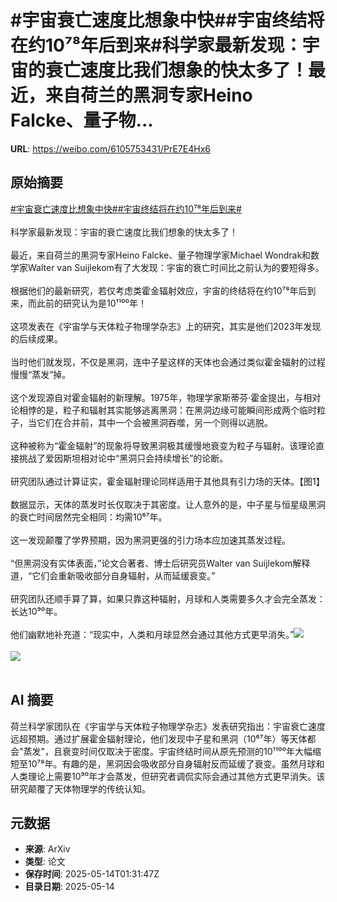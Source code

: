 # #宇宙衰亡速度比想象中快##宇宙终结将在约10⁷⁸年后到来#科学家最新发现：宇宙的衰亡速度比我们想象的快太多了！最近，来自荷兰的黑洞专家Heino Falcke、量子物...

**URL**: https://weibo.com/6105753431/PrE7E4Hx6

## 原始摘要

<a href="https://m.weibo.cn/search?containerid=231522type%3D1%26t%3D10%26q%3D%23%E5%AE%87%E5%AE%99%E8%A1%B0%E4%BA%A1%E9%80%9F%E5%BA%A6%E6%AF%94%E6%83%B3%E8%B1%A1%E4%B8%AD%E5%BF%AB%23&amp;extparam=%23%E5%AE%87%E5%AE%99%E8%A1%B0%E4%BA%A1%E9%80%9F%E5%BA%A6%E6%AF%94%E6%83%B3%E8%B1%A1%E4%B8%AD%E5%BF%AB%23" data-hide=""><span class="surl-text">#宇宙衰亡速度比想象中快#</span></a><a href="https://m.weibo.cn/search?containerid=231522type%3D1%26t%3D10%26q%3D%23%E5%AE%87%E5%AE%99%E7%BB%88%E7%BB%93%E5%B0%86%E5%9C%A8%E7%BA%A610%E2%81%B7%E2%81%B8%E5%B9%B4%E5%90%8E%E5%88%B0%E6%9D%A5%23&amp;extparam=%23%E5%AE%87%E5%AE%99%E7%BB%88%E7%BB%93%E5%B0%86%E5%9C%A8%E7%BA%A610%E2%81%B7%E2%81%B8%E5%B9%B4%E5%90%8E%E5%88%B0%E6%9D%A5%23" data-hide=""><span class="surl-text">#宇宙终结将在约10⁷⁸年后到来#</span></a><br><br>科学家最新发现：宇宙的衰亡速度比我们想象的快太多了！<br><br>最近，来自荷兰的黑洞专家Heino Falcke、量子物理学家Michael Wondrak和数学家Walter van Suijlekom有了大发现：宇宙的衰亡时间比之前认为的要短得多。<br><br>根据他们的最新研究，若仅考虑类霍金辐射效应，宇宙的终结将在约10⁷⁸年后到来，而此前的研究认为是10¹¹⁰⁰年！<br><br>这项发表在《宇宙学与天体粒子物理学杂志》上的研究，其实是他们2023年发现的后续成果。<br><br>当时他们就发现，不仅是黑洞，连中子星这样的天体也会通过类似霍金辐射的过程慢慢“蒸发”掉。<br><br>这个发现源自对霍金辐射的新理解。1975年，物理学家斯蒂芬·霍金提出，与相对论相悖的是，粒子和辐射其实能够逃离黑洞：在黑洞边缘可能瞬间形成两个临时粒子，当它们在合并前，其中一个会被黑洞吞噬，另一个则得以逃脱。<br><br>这种被称为“霍金辐射”的现象将导致黑洞极其缓慢地衰变为粒子与辐射。该理论直接挑战了爱因斯坦相对论中“黑洞只会持续增长”的论断。<br><br>研究团队通过计算证实，霍金辐射理论同样适用于其他具有引力场的天体。【图1】<br><br>数据显示，天体的蒸发时长仅取决于其密度。让人意外的是，中子星与恒星级黑洞的衰亡时间居然完全相同：均需10⁶⁷年。<br><br>这一发现颠覆了学界预期，因为黑洞更强的引力场本应加速其蒸发过程。<br><br>“但黑洞没有实体表面，”论文合著者、博士后研究员Walter van Suijlekom解释道，“它们会重新吸收部分自身辐射，从而延缓衰变。”<br><br>研究团队还顺手算了算，如果只靠这种辐射，月球和人类需要多久才会完全蒸发：长达10⁹⁰年。<br><br>他们幽默地补充道：“现实中，人类和月球显然会通过其他方式更早消失。”<img style="" src="https://tvax4.sinaimg.cn/large/006Fd7o3gy1i1dzhfp74uj30m809q765.jpg" referrerpolicy="no-referrer"><br><br><img style="" src="https://tvax2.sinaimg.cn/large/006Fd7o3gy1i1dzhjamn5j30zk0nqtlw.jpg" referrerpolicy="no-referrer"><br><br>

## AI 摘要

荷兰科学家团队在《宇宙学与天体粒子物理学杂志》发表研究指出：宇宙衰亡速度远超预期。通过扩展霍金辐射理论，他们发现中子星和黑洞（10⁶⁷年）等天体都会"蒸发"，且衰变时间仅取决于密度。宇宙终结时间从原先预测的10¹¹⁰⁰年大幅缩短至10⁷⁸年。有趣的是，黑洞因会吸收部分自身辐射反而延缓了衰变。虽然月球和人类理论上需要10⁹⁰年才会蒸发，但研究者调侃实际会通过其他方式更早消失。该研究颠覆了天体物理学的传统认知。

## 元数据

- **来源**: ArXiv
- **类型**: 论文
- **保存时间**: 2025-05-14T01:31:47Z
- **目录日期**: 2025-05-14
